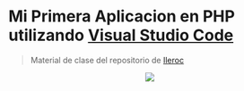 # Mi Primera Aplicacion en PHP utilizando [Visual Studio Code](https://code.visualstudio.com/)
> Material de clase del repositorio de [Ileroc](https://github.com/lleroc/Ej1.git)
<p align="center">
  <img src="https://i.imgur.com/dY6L729.png">
</p>
